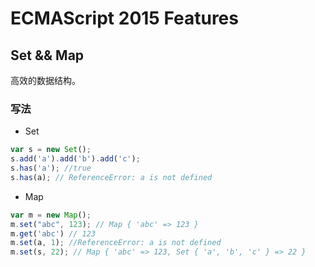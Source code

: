 # ECMAScript 2015 Features

## Set && Map

高效的数据结构。

### 写法

- Set

```js
var s = new Set();
s.add('a').add('b').add('c');
s.has('a'); //true
s.has(a); // ReferenceError: a is not defined
```

- Map

```js
var m = new Map();
m.set("abc", 123); // Map { 'abc' => 123 }
m.get('abc') // 123
m.set(a, 1); //ReferenceError: a is not defined
m.set(s, 22); // Map { 'abc' => 123, Set { 'a', 'b', 'c' } => 22 }
```
